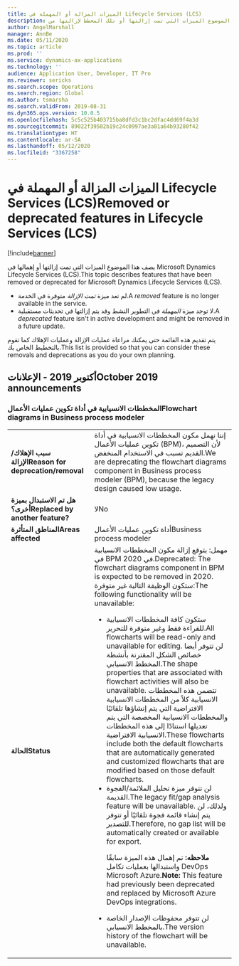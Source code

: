 ```yaml
---
title: الميزات المزالة أو المهملة في Lifecycle Services ‏(LCS)
description: يصف هذا الموضوع الميزات التي تمت إزالتها أو تلك المخطط لإزالتها من Microsoft Dynamics Lifecycle Services (LCS).
author: AngelMarshall
manager: AnnBe
ms.date: 05/11/2020
ms.topic: article
ms.prod: ''
ms.service: dynamics-ax-applications
ms.technology: ''
audience: Application User, Developer, IT Pro
ms.reviewer: sericks
ms.search.scope: Operations
ms.search.region: Global
ms.author: tsmarsha
ms.search.validFrom: 2019-08-31
ms.dyn365.ops.version: 10.0.5
ms.openlocfilehash: 5c5c525b403715ba8dfd3c1bc2dfac4dd69f4a3d
ms.sourcegitcommit: 89022f39502b19c24c0997ae3a01a64b93280f42
ms.translationtype: HT
ms.contentlocale: ar-SA
ms.lasthandoff: 05/12/2020
ms.locfileid: "3367258"
---
```

# <a name="removed-or-deprecated-features-in-lifecycle-services-lcs"></a><span data-ttu-id="508ce-103">الميزات المزالة أو المهملة في Lifecycle Services ‏(LCS)</span><span class="sxs-lookup"><span data-stu-id="508ce-103">Removed or deprecated features in Lifecycle Services (LCS)</span></span>

[!include[banner](../includes/banner.md)]

<span data-ttu-id="508ce-104">يصف هذا الموضوع الميزات التي تمت إزالتها أو إهمالها في Microsoft Dynamics Lifecycle Services (LCS).</span><span class="sxs-lookup"><span data-stu-id="508ce-104">This topic describes features that have been removed or deprecated for Microsoft Dynamics Lifecycle Services (LCS).</span></span>

- <span data-ttu-id="508ce-105">لم تعد ميزة *تمت الإزالة* متوفرة في الخدمة.</span><span class="sxs-lookup"><span data-stu-id="508ce-105">A *removed* feature is no longer available in the service.</span></span>
- <span data-ttu-id="508ce-106">لا توجد ميزة *المهملة* في التطوير النشط وقد يتم إزالتها في تحديثات مستقبلية.</span><span class="sxs-lookup"><span data-stu-id="508ce-106">A *deprecated* feature isn't in active development and might be removed in a future update.</span></span>

<span data-ttu-id="508ce-107">يتم تقديم هذه القائمة حتى يمكنك مراعاة عمليات الإزالة وعمليات الإهلاك كما تقوم بالتخطيط الخاص بك.</span><span class="sxs-lookup"><span data-stu-id="508ce-107">This list is provided so that you can consider these removals and deprecations as you do your own planning.</span></span>

## <a name="october-2019-announcements"></a><span data-ttu-id="508ce-108">أكتوبر 2019 - الإعلانات</span><span class="sxs-lookup"><span data-stu-id="508ce-108">October 2019 announcements</span></span>

### <a name="flowchart-diagrams-in-business-process-modeler"></a><span data-ttu-id="508ce-109">المخططات الانسيابية‬ في أداة تكوين عمليات الأعمال</span><span class="sxs-lookup"><span data-stu-id="508ce-109">Flowchart diagrams in Business process modeler</span></span>

<table>
<tbody>
<tr>
<td><span data-ttu-id="508ce-110"><strong>سبب الإهلاك/الإزالة</strong></span><span class="sxs-lookup"><span data-stu-id="508ce-110"><strong>Reason for deprecation/removal</strong></span></span></td>
<td><span data-ttu-id="508ce-111">إننا نهمل مكون المخططات الانسيابية في أداة تكوين عمليات الأعمال (BPM)، لأن التصميم القديم تسبب في الاستخدام المنخفض.</span><span class="sxs-lookup"><span data-stu-id="508ce-111">We are deprecating the flowchart diagrams component in Business process modeler (BPM), because the legacy design caused low usage.</span></span></td>
</tr>
<tr>
<td><span data-ttu-id="508ce-112"><strong>هل تم الاستبدال بميزة أخرى؟</strong></span><span class="sxs-lookup"><span data-stu-id="508ce-112"><strong>Replaced by another feature?</strong></span></span></td>
<td><span data-ttu-id="508ce-113">لا</span><span class="sxs-lookup"><span data-stu-id="508ce-113">No</span></span></td>
</tr>
<tr>
<td><span data-ttu-id="508ce-114"><strong>المناطق المتأثرة</strong></span><span class="sxs-lookup"><span data-stu-id="508ce-114"><strong>Areas affected</strong></span></span></td>
<td><span data-ttu-id="508ce-115">أداة تكوين عمليات الأعمال</span><span class="sxs-lookup"><span data-stu-id="508ce-115">Business process modeler</span></span></td>
</tr>
<tr>
<td><span data-ttu-id="508ce-116"><strong>الحالة</strong></span><span class="sxs-lookup"><span data-stu-id="508ce-116"><strong>Status</strong></span></span></td>
<td><span data-ttu-id="508ce-117">مهمل: يتوقع إزالة مكون المخططات الانسيابية في BPM في 2020.</span><span class="sxs-lookup"><span data-stu-id="508ce-117">Deprecated: The flowchart diagrams component in BPM is expected to be removed in 2020.</span></span> <span data-ttu-id="508ce-118">ستكون الوظيفة التالية غير متوفرة:</span><span class="sxs-lookup"><span data-stu-id="508ce-118">The following functionality will be unavailable:</span></span>
<ul>
<li><span data-ttu-id="508ce-119">ستكون كافة المخططات الانسيابية للقراءة فقط وغير متوفرة للتحرير.</span><span class="sxs-lookup"><span data-stu-id="508ce-119">All flowcharts will be read-only and unavailable for editing.</span></span> <span data-ttu-id="508ce-120">لن تتوفر أيضا خصائص الشكل المقترنة بأنشطة المخطط الانسيابي.</span><span class="sxs-lookup"><span data-stu-id="508ce-120">The shape properties that are associated with flowchart activities will also be unavailable.</span></span> <span data-ttu-id="508ce-121">تتضمن هذه المخططات الانسيابية كلاً من المخططات الانسيابية الافتراضية التي يتم إنشاؤها تلقائيًا والمخططات الانسيابية المخصصة التي يتم تعديلها استنادًا إلى هذه المخططات الانسيابية الافتراضية.</span><span class="sxs-lookup"><span data-stu-id="508ce-121">These flowcharts include both the default flowcharts that are automatically generated and customized flowcharts that are modified based on those default flowcharts.</span></span></li>
<li><span data-ttu-id="508ce-122">لن تتوفر ميزة تحليل الملائمة/الفجوة القديمة.</span><span class="sxs-lookup"><span data-stu-id="508ce-122">The legacy fit/gap analysis feature will be unavailable.</span></span> <span data-ttu-id="508ce-123">ولذلك، لن يتم إنشاء قائمة فجوة تلقائيًا أو تتوفر للتصدير.</span><span class="sxs-lookup"><span data-stu-id="508ce-123">Therefore, no gap list will be automatically created or available for export.</span></span>
<p><span data-ttu-id="508ce-124"><strong>ملاحظه:</strong> تم إهمال هذه الميزة سابقًا واستبدالها بعمليات تكامل DevOps Microsoft Azure.</span><span class="sxs-lookup"><span data-stu-id="508ce-124"><strong>Note:</strong> This feature had previously been deprecated and replaced by Microsoft Azure DevOps integrations.</span></span></p>
</li>
<li><span data-ttu-id="508ce-125">لن تتوفر محفوظات الإصدار الخاصة بالمخطط الانسيابي.</span><span class="sxs-lookup"><span data-stu-id="508ce-125">The version history of the flowchart will be unavailable.</span></span></li>
</ul>
</td>
</tr>
</tbody>
</table>
